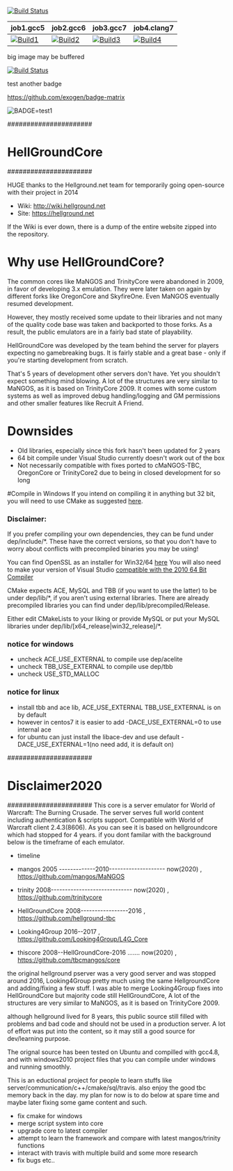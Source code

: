 [![Build Status](https://travis-ci.com/tbcmangos/core.svg?branch=master)](https://travis-ci.com/tbcmangos/core)

| job1.gcc5         | job2.gcc6         | job3.gcc7         | job4.clang7       |
|-------------------|-------------------|-------------------|-------------------|
| [![Build1][1]][10]| [![Build2][2]][10]| [![Build3][3]][10]| [![Build4][4]][10]|

[1]: https://travis-badge.herokuapp.com/repos/tbcmangos/core/branches/master/1?use_travis_com=true
[2]: https://travis-badge.herokuapp.com/repos/tbcmangos/core/branches/master/2?use_travis_com=true
[3]: https://travis-badge.herokuapp.com/repos/tbcmangos/core/branches/master/3?use_travis_com=true
[4]: https://travis-badge.herokuapp.com/repos/tbcmangos/core/branches/master/4?use_travis_com=true

[10]: https://travis-ci.com/github/tbcmangos/core

big image may be buffered

[![Build Status](https://travis-badge.herokuapp.com/repos/tbcmangos/core/branches/master?use_travis_com=true)](https://travis-ci.com/github/tbcmangos/core)

test another badge

https://github.com/exogen/badge-matrix 

![BADGE=test1](https://badges.herokuapp.com/travis/tbcmangos/core?branch=master&env=BADGE=test1&label=BADGE=test1)

######################
#   HellGroundCore   #
######################

HUGE thanks to the Hellground.net team for temporarily going open-source with their project in 2014
* Wiki: http://wiki.hellground.net
* Site: https://hellground.net

If the Wiki is ever down, there is a dump of the entire website zipped into the repository.

# Why use HellGroundCore?
The common cores like MaNGOS and TrinityCore were abandoned in 2009, in favor of developing 3.x emulation.
They were later taken on again by different forks like OregonCore and SkyfireOne. Even MaNGOS eventually resumed development.

However, they mostly received some update to their libraries and not many of the quality code base was taken and backported to those forks.
As a result, the public emulators are in a fairly bad state of playability. 

HellGroundCore was developed by the team behind the server for players expecting no gamebreaking bugs. It is fairly stable and a great base - only if you're starting development from scratch.

That's 5 years of development other servers don't have. Yet you shouldn't expect something mind blowing. A lot of the structures are very similar to MaNGOS, as it is based on TrinityCore 2009.
It comes with some custom systems as well as improved debug handling/logging and GM permissions and other smaller features like Recruit A Friend.

# Downsides
* Old libraries, especially since this fork hasn't been updated for 2 years
* 64 bit compile under Visual Studio currently doesn't work out of the box
* Not necessarily compatible with fixes ported to cMaNGOS-TBC, OregonCore or TrinityCore2 due to being in closed development for so long


#Compile in Windows
If you intend on compiling it in anything but 32 bit, you will need to use CMake as suggested [here](http://wiki.hellground.net/index.php/Building_under_Windows).

### Disclaimer:
If you prefer compiling your own dependencies, they can be fund under dep/include/*. These have the correct versions, so that you don't have to worry about conflicts with precompiled binaries you may be using!

You can find OpenSSL as an installer for Win32/64 [here](https://slproweb.com/products/Win32OpenSSL.html)
You will also need to make your version of Visual Studio [compatible with the 2010 64 Bit Compiler](http://stackoverflow.com/questions/1865069/how-to-compile-a-64-bit-application-using-visual-c-2010-express)

CMake expects ACE, MySQL and TBB (if you want to use the latter) to be under dep/lib/*, if you aren't using external libraries. 
There are already precompiled libraries you can find under dep/lib/precompiled/Release.

Either edit CMakeLists to your liking or provide MySQL or put your MySQL libraries under dep/lib/[x64_release|win32_release]/*.

### notice for windows
- uncheck ACE_USE_EXTERNAL to compile use dep/acelite
- uncheck TBB_USE_EXTERNAL to compile use dep/tbb
- uncheck USE_STD_MALLOC

### notice for linux
- install tbb and ace lib, ACE_USE_EXTERNAL TBB_USE_EXTERNAL is on by default
- however in centos7 it is easier to add -DACE_USE_EXTERNAL=0 to use internal ace
- for ubuntu can just install the libace-dev and use default -DACE_USE_EXTERNAL=1(no need add, it is default on)

######################
#   Disclaimer2020   #
######################
This core is a server emulator for World of Warcraft: The Burning Crusade. The server serves full world content including authentication & scripts support. Compatible with World of Warcraft client 2.4.3(8606).
As you can see it is based on hellgroundcore which had stopped for 4 years. if you dont familar with the background below is the timeframe of each emulator.

* timeline 
* mangos         2005 -------------2010-------------------- now(2020)    , https://github.com/mangos/MaNGOS
* trinity                 2008----------------------------- now(2020)    , https://github.com/trinitycore
* HellGroundCore          2008-----------------2016                      , https://github.com/hellground-tbc
* Looking4Group                                2016--2017                , https://github.com/Looking4Group/L4G_Core

* thiscore                2008--HellGroundCore-2016 ....... now(2020)    , https://github.com/tbcmangos/core  

the original hellground pserver was a very good server and was stopped around 2016, Looking4Group pretty much using the same HellgroundCore and adding/fixing a few stuff. 
I was able to merge Looking4Group fixes into HellGroundCore but majority code still HellGroundCore, A lot of the structures are very similar to MaNGOS, as it is based on TrinityCore 2009.

although hellground lived for 8 years, this public source still filled with problems and bad code and should not be used in a production server.
A lot of effort was put into the content, so it may still a good source for dev/learning purpose.

The orignal source has been tested on Ubuntu and compilled with gcc4.8, and with windows2010 project files that you can compile under windows and running smoothly. 

This is an eductional project for people to learn stuffs like server/communication/c++/cmake/sql/travis. also enjoy the good tbc memory back in the day.
my plan for now is to do below at spare time and maybe later fixing some game content and such.

* fix cmake for windows
* merge script system into core
* upgrade core to latest compiler
* attempt to learn the framework and compare with latest mangos/trinity functions
* interact with travis with multiple build and some more research
* fix bugs etc..